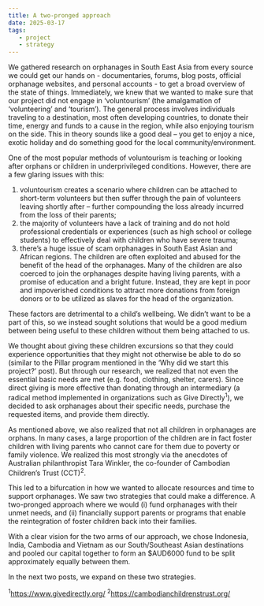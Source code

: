 ```yaml
---
title: A two-pronged approach 
date: 2025-03-17
tags:
   - project 
   - strategy
---
```


We gathered research on orphanages in South East Asia from every source we could get our hands on - documentaries, forums, blog posts, official orphanage websites, and personal accounts - to get a broad overview of the state of things. Immediately, we knew that we wanted to make sure that our project did not engage in ‘voluntourism’ (the amalgamation of ‘volunteering’ and ‘tourism’). The general process involves individuals traveling to a destination, most often developing countries, to donate their time, energy and funds to a cause in the region, while also enjoying tourism on the side. This in theory sounds like a good deal – you get to enjoy a nice, exotic holiday and do something good for the local community/environment.  

One of the most popular methods of voluntourism is teaching or looking after orphans or children in underprivileged conditions. However, there are a few glaring issues with this: 

1) voluntourism creates a scenario where children can be attached to short-term volunteers but then suffer through the pain of volunteers leaving shortly after – further compounding the loss already incurred from the loss of their parents; 
2) the majority of volunteers have a lack of training and do not hold professional credentials or experiences (such as high school or college students) to effectively deal with children who have severe trauma; 
3) there’s a huge issue of scam orphanages in South East Asian and African regions. The children are often exploited and abused for the benefit of the head of the orphanages. Many of the children are also coerced to join the orphanages despite having living parents, with a promise of education and a bright future. Instead, they are kept in poor and impoverished conditions to attract more donations from foreign donors or to be utilized as slaves for the head of the organization.  

These factors are detrimental to a child’s wellbeing. We didn’t want to be a part of this, so we instead sought solutions that would be a good medium between being useful to these children without them being attached to us. 

We thought about giving these children excursions so that they could experience opportunities that they might not otherwise be able to do so (similar to the Pillar program mentioned in the ‘Why did we start this project?’ post). But through our research, we realized that not even the essential basic needs are met (e.g. food, clothing, shelter, carers). Since direct giving is more effective than donating through an intermediary (a radical method implemented in organizations such as Give Directly<sup>1</sup>), we decided to ask orphanages about their specific needs, purchase the requested items, and provide them directly.  

As mentioned above, we also realized that not all children in orphanages are orphans. In many cases, a large proportion of the children are in fact foster children with living parents who cannot care for them due to poverty or family violence. We realized this most strongly via the anecdotes of Australian philanthropist Tara Winkler, the co-founder of Cambodian Children’s Trust (CCT)<sup>2</sup>.  

This led to a bifurcation in how we wanted to allocate resources and time to support orphanages. We saw two strategies that could make a difference. A two-pronged approach where we would (i) fund orphanages with their unmet needs, and (ii) financially support parents or programs that enable the reintegration of foster children back into their families. 

With a clear vision for the two arms of our approach, we chose Indonesia, India, Cambodia and Vietnam as our South/Southeast Asian destinations and pooled our capital together to form an $AUD6000 fund to be split approximately equally between them. 

In the next two posts, we expand on these two strategies. 

<sup>1</sup>https://www.givedirectly.org/ 
<sup>2</sup>https://cambodianchildrenstrust.org/ 